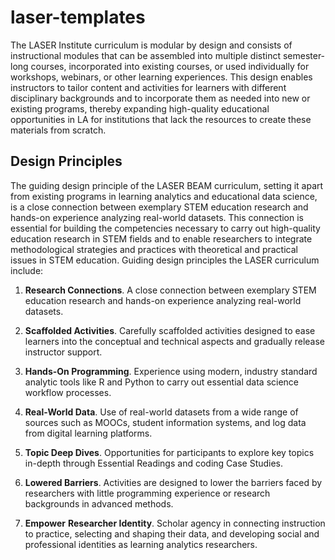 # laser-templates

The LASER Institute curriculum is modular by design and consists of instructional modules that can be assembled into multiple distinct semester-long courses, incorporated into existing courses, or used individually for workshops, webinars, or other learning experiences. This design enables instructors to tailor content and activities for learners with different disciplinary backgrounds and to incorporate them as needed into new or existing programs, thereby expanding high-quality educational opportunities in LA for institutions that lack the resources to create these materials from scratch.

## Design Principles

The guiding design principle of the LASER BEAM curriculum, setting it apart from existing programs in learning analytics and educational data science, is a close connection between exemplary STEM education research and hands-on experience analyzing real-world datasets. This connection is essential for building the competencies necessary to carry out high-quality education research in STEM fields and to enable researchers to integrate methodological strategies and practices with theoretical and practical issues in STEM education. Guiding design principles the LASER curriculum include:

1.  **Research Connections**. A close connection between exemplary STEM education research and hands-on experience analyzing real-world datasets.

2.  **Scaffolded Activities**. Carefully scaffolded activities designed to ease learners into the conceptual and technical aspects and gradually release instructor support.

3.  **Hands-On Programming**. Experience using modern, industry standard analytic tools like R and Python to carry out essential data science workflow processes.

4.  **Real-World Data**. Use of real-world datasets from a wide range of sources such as MOOCs, student information systems, and log data from digital learning platforms.

5.  **Topic Deep Dives**. Opportunities for participants to explore key topics in-depth through Essential Readings and coding Case Studies.

6.  **Lowered Barriers**. Activities are designed to lower the barriers faced by researchers with little programming experience or research backgrounds in advanced methods.

7.  **Empower** **Researcher Identity**. Scholar agency in connecting instruction to practice, selecting and shaping their data, and developing social and professional identities as learning analytics researchers.
